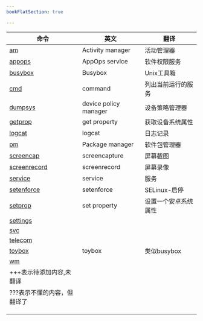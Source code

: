 ```yaml
---
bookFlatSection: true

---
```


| 命令                         | 英文                  | 翻译                 |
| ---------------------------- | ----------------      | ------------         |
| [am](am)                     | Activity manager      | 活动管理器           |
| [appops](appops)             | AppOps service        | 软件权限服务         |
| [busybox](busybox)           | Busybox               | Unix工具箱           |
| [cmd](cmd)                   | command               | 列出当前运行的服务   |
| [dumpsys](dumpsys)           | device policy manager | 设备策略管理器       |
| [getprop](getprop)           | get property          | 获取设备系统属性     |
| [logcat](logcat)             | logcat                | 日志记录             |
| [pm](pm)                     | Package manager       | 软件包管理器         |
| [screencap](screencap)       | screencapture         | 屏幕截图             |
| [screenrecord](screenrecord) | screenrecord          | 屏幕录像             |
| [service](service)           | service               | 服务                 |
| [setenforce](setenforce)     | setenforce            | SELinux-启停         |
| [setprop](setprop)           | set property          | 设置一个安卓系统属性 |
| [settings](settings)         |                       |                      |
| [svc](svc)                   |                       |                      |
| [telecom](telecom)           |                       |                      |
| [toybox](toybox)             | toybox                | 类似busybox          |
| [wm](wm)                     |                       |                      |
| +++表示待添加内容,未翻译     |                       |                      |
| ???表示不懂的内容，但翻译了  |                       |                      |
|                              |                       |                      |
|                              |                       |                      |
|                              |                       |                      |
